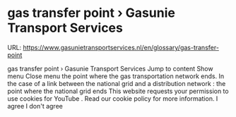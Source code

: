 # gas transfer point › Gasunie Transport Services

URL: https://www.gasunietransportservices.nl/en/glossary/gas-transfer-point

gas transfer point › Gasunie Transport Services
Jump to content
Show menu
Close menu
the point where the
gas transportation network
ends. In the case of a link between the
national grid
and a
distribution network
: the point where the
national grid
ends
This website requests your permission to use cookies for
YouTube
. Read our
cookie policy
for more information.
I agree
I don't agree